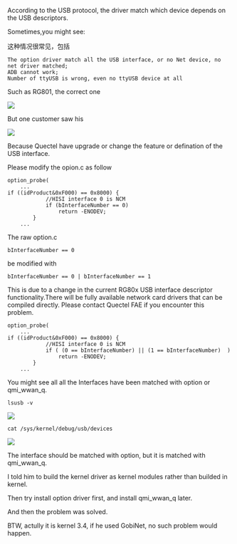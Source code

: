 According to the USB protocol, the driver match which device depends on the USB descriptors.


Sometimes,you might see:

这种情况很常见，包括

	The option driver match all the USB interface, or no Net device, no net driver matched;
	ADB cannot work;
	Number of ttyUSB is wrong, even no ttyUSB device at all

Such as RG801, the correct one
 
![](/imgs/lsusb01.png)

But one customer saw his

![](/imgs/lsusb_wrong.png)

Because Quectel have upgrade or change the feature or defination of the USB interface.


Please modify the opion.c as follow

    option_probe(
        ...
    if ((idProduct&0xF000) == 0x8000) {
                //HISI interface 0 is NCM
                if (bInterfaceNumber == 0)
                    return -ENODEV;
            }
        ...

The raw option.c

	bInterfaceNumber == 0 

be modified with

	bInterfaceNumber == 0 | bInterfaceNumber == 1

This is due to a change in the current RG80x USB interface descriptor functionality.There will be fully available network card drivers that can be compiled directly. Please contact Quectel FAE if you encounter this problem.

    option_probe(
        ...
    if ((idProduct&0xF000) == 0x8000) {
                //HISI interface 0 is NCM
                if ( (0 == bInterfaceNumber) || (1 == bInterfaceNumber)  )
                    return -ENODEV;
            }
        ...


You might see all all the Interfaces have been matched with option or qmi_wwan_q.


	lsusb -v

 ![](/imgs/lsusb_qmi-1.png)

	cat /sys/kernel/debug/usb/devices

 ![](/imgs/usbdevices-qmi.png)

The interface should be matched with option, but it is matched with qmi_wwan_q.

I told him to build the kernel driver as kernel modules rather than builded in kernel.

Then try install option driver first, and install qmi_wwan_q later.

And then the problem was solved.

BTW, actully it is kernel 3.4, if he used GobiNet, no such problem would happen.


